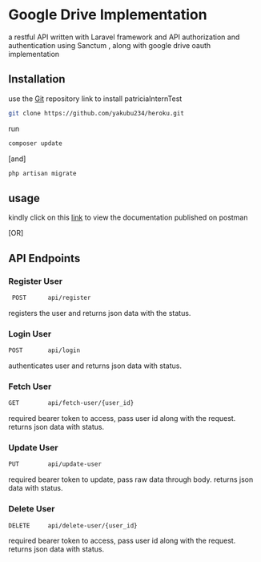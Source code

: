 # Google Drive Implementation

a restful API written with Laravel framework and API authorization and authentication using Sanctum , along with google drive oauth implementation

## Installation

use the [Git](https://github.com/yakubu234/heroku.git) repository link to install patriciaInternTest

```bash
git clone https://github.com/yakubu234/heroku.git
```

run

```bash
composer update
```

[and]

```bash
php artisan migrate
```

<!-- ## feature test
user registration test at tests/Feature/feature/UserTest -->

## usage

kindly click on this [link](https://documenter.getpostman.com/view/12538701/2s7ZEBmgAC) to view the documentation published on postman

[OR]

## API Endpoints

### Register User

```bash
 POST      api/register
```

registers the user and returns json data with the status.

### Login User

```bash
POST       api/login
```

authenticates user and returns json data with status.

### Fetch User

```bash
GET        api/fetch-user/{user_id}
```

required bearer token to access, pass user id along with the request. returns json data with status.

### Update User

```bash
PUT        api/update-user
```

required bearer token to update, pass raw data through body. returns json data with status.

### Delete User

```bash
DELETE     api/delete-user/{user_id}
```

required bearer token to access, pass user id along with the request. returns json data with status.

<!-- ### the API is hosted on heroku test server @

```bash
[link](https://heroku-trial-q.herokuapp.com/)
``` -->
